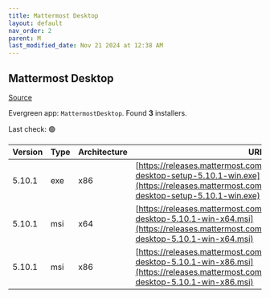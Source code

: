 ```yaml
---
title: Mattermost Desktop
layout: default
nav_order: 2
parent: M
last_modified_date: Nov 21 2024 at 12:38 AM
---
```


## Mattermost Desktop

[Source](https://github.com/mattermost/desktop)

Evergreen app: `MattermostDesktop`. Found **3** installers.

Last check: 🟢

| Version | Type | Architecture | URI                                                                                                                                                                              |
| ------- | ---- | ------------ | -------------------------------------------------------------------------------------------------------------------------------------------------------------------------------- |
| 5.10.1  | exe  | x86          | [https://releases.mattermost.com/desktop/5.10.1/mattermost-desktop-setup-5.10.1-win.exe](https://releases.mattermost.com/desktop/5.10.1/mattermost-desktop-setup-5.10.1-win.exe) |
| 5.10.1  | msi  | x64          | [https://releases.mattermost.com/desktop/5.10.1/mattermost-desktop-5.10.1-win-x64.msi](https://releases.mattermost.com/desktop/5.10.1/mattermost-desktop-5.10.1-win-x64.msi)     |
| 5.10.1  | msi  | x86          | [https://releases.mattermost.com/desktop/5.10.1/mattermost-desktop-5.10.1-win-x86.msi](https://releases.mattermost.com/desktop/5.10.1/mattermost-desktop-5.10.1-win-x86.msi)     |
